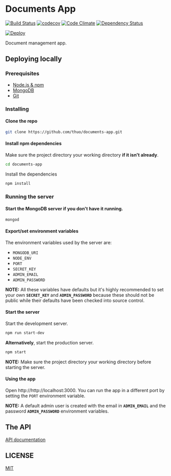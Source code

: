 # Documents App

[![Build Status](https://travis-ci.org/thuo/documents-app.svg?branch=master)](https://travis-ci.org/thuo/documents-app)
[![codecov](https://codecov.io/gh/thuo/documents-app/branch/master/graph/badge.svg)](https://codecov.io/gh/thuo/documents-app)
[![Code Climate](https://codeclimate.com/github/thuo/documents-app/badges/gpa.svg)](https://codeclimate.com/github/thuo/documents-app)
[![Dependency Status](https://david-dm.org/thuo/documents-app.svg)](https://david-dm.org/thuo/documents-app)

[![Deploy](https://www.herokucdn.com/deploy/button.svg)](https://heroku.com/deploy?template=https://github.com/thuo/documents-app)

 Document management app.

## Deploying locally
### Prerequisites
* [Node.js & npm](https://docs.npmjs.com/getting-started/installing-node)
* [MongoDB](https://docs.mongodb.com/manual/installation/)
* [Git](https://git-scm.com/book/en/v2/Getting-Started-Installing-Git)

### Installing

#### Clone the repo
```bash
git clone https://github.com/thuo/documents-app.git
```
#### Install npm dependencies

Make sure the project directory your working directory **if it isn't already**.
```bash
cd documents-app
```
Install the dependencies
```bash
npm install
```

### Running the server
#### Start the MongoDB server if you don't have it running.
```bash
mongod
```

#### Export/set environment variables
The environment variables used by the server are:
* `MONGODB_URI`
* `NODE_ENV`
* `PORT`
* `SECRET_KEY`
* `ADMIN_EMAIL`
* `ADMIN_PASSWORD`

**NOTE:** All these variables have defaults but it's highly recommended to set your own **``SECRET_KEY``** and **`ADMIN_PASSWORD`** because these should not be public while their defaults have been checked into source control.

#### Start the server
Start the development server.
```bash
npm run start-dev

```

**Alternatively**, start the production server.
```bash
npm start

```
**NOTE:** Make sure the project directory your working directory before starting the server.

#### Using the app

Open http://http://localhost:3000. You can run the app in a different port by setting the `PORT` environment variable.

**NOTE:** A default admin user is created with the email in **`ADMIN_EMAIL`** and the password **`ADMIN_PASSWORD`** environment variables.

## The API
[API documentation](API.md)

## LICENSE
[MIT](LICENSE)
